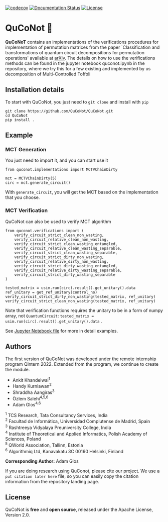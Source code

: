 [![codecov](https://codecov.io/gh/QuCoNot/QuCoNot/branch/main/graph/badge.svg?token=DQFY9E763T)](https://codecov.io/gh/QuCoNot/QuCoNot)
[![Documentation Status](https://readthedocs.org/projects/quconot/badge/?version=latest)](https://quconot.readthedocs.io/en/latest/?badge=latest)
[![License](https://img.shields.io/badge/License-Apache_2.0-blue.svg)](https://opensource.org/licenses/Apache-2.0)

# QuCoNot 🥥

**QuCoNoT** contains an implementations of the verifications procedures for implementation of permutation matrices from the paper `Classification and transformations of quantum circuit decompositions for  permutation operations' available at [arXiv](). The details on how to use the verifications methods can be found in the jupyter notebook quconot.ipynb in the repository, where we try this for a few existing and implemented by us decomposition of Multi-Controlled Toffoli

## Installation details

To start with QuCoNot, you just need to `git clone` and install with `pip`

```
git clone https://github.com/QuCoNot/QuCoNot.git
cd QuCoNot
pip install .
```

## Example

### MCT Generation

You just need to import it, and you can start use it

```
from quconot.implementations import MCTVChainDirty

mct = MCTVChainDirty(5)
circ = mct.generate_circuit()
```

With `generate_circuit`, you will get the MCT based on the implementation that you choose.

### MCT Verification

QuCoNot can also be used to verify MCT algorithm

```
from quconot.verifications import (
    verify_circuit_strict_clean_non_wasting,
    verify_circuit_relative_clean_non_wasting,
    verify_circuit_strict_clean_wasting_entangled,
    verify_circuit_relative_clean_wasting_separable,
    verify_circuit_strict_clean_wasting_separable,
    verify_circuit_strict_dirty_non_wasting,
    verify_circuit_relative_dirty_non_wasting,
    verify_circuit_strict_dirty_wasting_entangled,
    verify_circuit_relative_dirty_wasting_separable,
    verify_circuit_strict_dirty_wasting_separable
)

tested_matrix = usim.run(circ).result().get_unitary().data
ref_unitary = get_ref_unitary(control_no)
verify_circuit_strict_dirty_non_wasting(tested_matrix, ref_unitary)
verify_circuit_strict_clean_non_wasting(tested_matrix, ref_unitary)
```

Note that verification functions requires the unitary to be in a form of numpy array, not `QuantumCircuit`:  `tested_matrix = usim.run(circ).result().get_unitary().data` .

See [Jupyter Notebook file](https://github.com/QuCoNot/QuCoNot/blob/main/quconot.ipynb) for more in detail examples.

## Authors

The first version of QuCoNot was developed under the remote internship program QIntern 2022. Extended from the program, we continue to create the module.

- Ankit Khandelwal<sup>1</sup>
- Handy Kurniawan<sup>2</sup>
- Shraddha Aangiras<sup>3</sup>
- Özlem Salehi<sup>4,5,6</sup>
- Adam Glos<sup>4,6</sup>

<sup>1</sup> TCS Research, Tata Consultancy Services, India  
<sup>2</sup> Facultad de Informática, Universidad Complutense de Madrid, Spain  
<sup>3</sup> Rashtreeya Vidyalaya Preuniversity College, India  
<sup>4</sup> Institute of Theoretical and Applied Informatics, Polish Academy of Sciences, Poland  
<sup>5</sup> QWorld Association, Tallinn, Estonia  
<sup>6</sup> Algorithmiq Ltd, Kanavakatu 3C 00160 Helsinki, Finland  

**Corresponding Author:** Adam Glos



If you are doing research using QuConot, please cite our project.
We use a ` put citation later here ` file, so you can easily copy the citation information from the repository landing page.

## License
QuCoNot is **free** and **open source**, released under the Apache License, Version 2.0.
